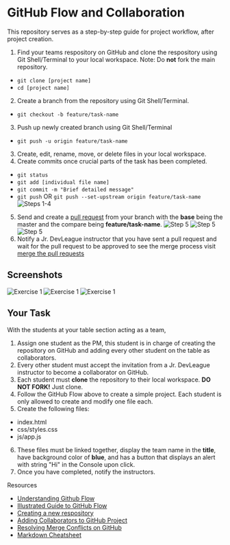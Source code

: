 # GitHub Flow and Collaboration 
This repository serves as a step-by-step guide for project workflow, after project creation.

1. Find your teams respository on GitHub and clone the respository using Git Shell/Terminal to your local workspace. 
Note: Do **not** fork the main repository.
  - `git clone [project name]`
  - `cd [project name]`
2. Create a branch from the repository using Git Shell/Terminal.
  - `git checkout -b feature/task-name`
3. Push up newly created branch using Git Shell/Terminal
  - `git push -u origin feature/task-name`
3. Create, edit, rename, move, or delete files in your local workspace.
4. Create commits once crucial parts of the task has been completed. 
  - `git status`
  - `git add [individual file name]`
  - `git commit -m "Brief detailed message"`
  - `git push` OR `git push --set-upstream origin feature/task-name`
![Steps 1-4](https://github.com/creindle/waipahu-git-github/blob/master/screenshots/steps_1_4.png)
5. Send and create a [pull request](https://help.github.com/articles/about-pull-requests/) from your branch with the **base** being the master and the compare being **feature/task-name**.
![Step 5](https://github.com/creindle/waipahu-git-github/blob/master/screenshots/git_push.png)
![Step 5](https://github.com/creindle/waipahu-git-github/blob/master/screenshots/pull_request.png)
![Step 5](https://github.com/creindle/waipahu-git-github/blob/master/screenshots/pull_request_2.png)
6. Notify a Jr. DevLeague instructor that you have sent a pull request and wait for the pull request to be approved to see the merge process visit [merge the pull requests](https://help.github.com/articles/merging-a-pull-request/)

## Screenshots
![Exercise 1](https://github.com/creindle/waipahu-git-github/blob/master/screenshots/exercise_1.png)
![Exercise 1](https://github.com/creindle/waipahu-git-github/blob/master/screenshots/exercise_2.png)
![Exercise 1](https://github.com/creindle/waipahu-git-github/blob/master/screenshots/exercise_3.png)

## Your Task
With the students at your table section acting as a team,
1. Assign one student as the PM, this student is in charge of creating the repository on GitHub and adding every other student on the table as collaborators.
2. Every other student must accept the invitation from a Jr. DevLeague instructor to become a collaborator on GitHub.
3. Each student must **clone** the repository to their local workspace. **DO NOT FORK!** Just clone.
4. Follow the GitHub Flow above to create a simple project. Each student is only allowed to create and modify one file each. 
5. Create the following files:
  - index.html
  - css/styles.css
  - js/app.js
6. These files must be linked together, display the team name in the **title**, have background color of **blue**, and has a button that displays an alert with string "Hi" in the Console upon click.
7. Once you have completed, notify the instructors.

Resources
- [Understanding Github Flow](https://help.github.com/articles/github-flow/)
- [Illustrated Guide to GitHub Flow](https://guides.github.com/introduction/flow/)
- [Creating a new respository](https://help.github.com/articles/creating-a-new-repository/)
- [Adding Collaborators to GitHub Project](https://help.github.com/articles/inviting-collaborators-to-a-personal-repository/)
- [Resolving Merge Conflicts on GitHub](https://help.github.com/articles/resolving-a-merge-conflict-on-github/)
- [Markdown Cheatsheet](https://github.com/adam-p/markdown-here/wiki/Markdown-Cheatsheet)
